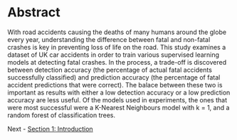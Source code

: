 # Abstract

With road accidents causing the deaths of many humans around the globe every year, understanding the difference between fatal and non-fatal crashes is key in preventing loss of life on the road. This study examines a dataset of UK car accidents in order to train various supervised learning models at detecting fatal crashes. In the process, a trade-off is discovered between detection accuracy (the percentage of actual fatal accidents successfully classified) and prediction accuracy (the percentage of fatal accident predictions that were correct). The balace between these two is important as results with either a low detection accuracy or a low prediction accuracy are less useful. Of the models used in experiments, the ones that were most successful were a K-Nearest Neighbours model with k = 1, and a random forest of classification trees.

Next - [Section 1: Introduction](s1_intro.md)